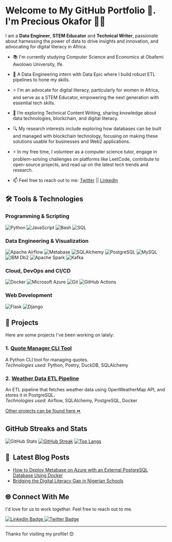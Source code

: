 # Welcome to My GitHub Portfolio 👋. I'm Precious Okafor :woman_technologist:

I am a **Data Engineer**, **STEM Educator** and **Technical Writer**, passionate about harnessing the power of data to drive insights and innovation, and advocating for digital literacy in Africa.
 
- :books: I'm currently studying Computer Science and Economics at Obafemi Awolowo University, Ife.

- :telescope: A Data Engineering intern with Data Epic where I build robust ETL pipelines to hone my skills.

- :star: I'm an advocate for digital literacy, particularly for women in Africa, and serve as a STEM Educator, empowering the next generation with essential tech skills.

- :seedling: I’m exploring Technical Content Writing, sharing knowledge about data technologies, blockchain, and digital literacy.
  
- :mag: My research interests include exploring how databases can be built and managed with blockchain technology, focusing on making these solutions usable for businesses and Web2 applications.

- :zap: In my free time, I volunteer as a computer science tutor, engage in problem-solving challenges on platforms like LeetCode, contribute to open-source projects, and read up on the latest tech trends and research.

- :mailbox: Feel free to reach out to me: [Twitter](https://x.com/prechy_okafor) || [LinkedIn](https://linkedin.com/in/prechy)


## 🛠️ Tools & Technologies

### Programming & Scripting
![Python](https://img.shields.io/badge/-Python-3776AB?logo=python&logoColor=white&style=flat)
![JavaScript](https://img.shields.io/badge/-JavaScript-F7DF1E?logo=javascript&logoColor=black&style=flat)
![Bash](https://img.shields.io/badge/-Bash-4EAA25?logo=gnu-bash&logoColor=white&style=flat)
![SQL](https://img.shields.io/badge/-SQL-4479A1?logo=postgresql&logoColor=white&style=flat)

### Data Engineering & Visualization
![Apache Airflow](https://img.shields.io/badge/-Apache%20Airflow-017CEE?logo=apache-airflow&logoColor=white&style=flat)
![Metabase](https://img.shields.io/badge/-Metabase-509EE3?logo=metabase&logoColor=white&style=flat)
![SQLAlchemy](https://img.shields.io/badge/-SQLAlchemy-1F1F1F?logo=python&logoColor=white&style=flat)
![PostgreSQL](https://img.shields.io/badge/-PostgreSQL-4169E1?logo=postgresql&logoColor=white&style=flat)
![MySQL](https://img.shields.io/badge/-MySQL-4479A1?logo=mysql&logoColor=white)
![IBM Db2](https://img.shields.io/badge/-IBM%20Db2-052FAD?logo=ibm&logoColor=white&style=flat)
![Apache Spark](https://img.shields.io/badge/-Apache%20Spark-E25A1C?logo=apachespark&logoColor=white&style=flat)
![Kafka](https://img.shields.io/badge/-Apache%20Kafka-231F20?logo=apachekafka&logoColor=white&style=flat)


### Cloud, DevOps and CI/CD
![Docker](https://img.shields.io/badge/-Docker-2496ED?logo=docker&logoColor=white&style=flat)
![Microsoft Azure](https://img.shields.io/badge/-Microsoft%20Azure-0078D4?logo=microsoft-azure&logoColor=white&style=flat)
![Git](https://img.shields.io/badge/-Git-F05032?logo=git&logoColor=white&style=flat)
![GitHub Actions](https://img.shields.io/badge/-GitHub%20Actions-2088FF?logo=github-actions&logoColor=white&style=flat)


### Web Development
![Flask](https://img.shields.io/badge/-Flask-000000?logo=flask&logoColor=white&style=flat)
![Django](https://img.shields.io/badge/-Django-092E20?logo=django&logoColor=white&style=flat)


## 🚀 Projects
Here are some projects I've been working on lately: 


### 1. [Quote Manager CLI Tool](https://github.com/username/quote-manager-cli)
A Python CLI tool for managing quotes.  
*Technologies used:* Python, Poetry, DuckDB, SQLAlchemy

### 2. [Weather Data ETL Pipeline](https://github.com/username/weather-etl)
An ETL pipeline that fetches weather data using OpenWeatherMap API, and stores it in PostgreSQL.  
*Technologies used:* Airflow, SQLAlchemy, PostgreSQL, Docker

[Other projects can be found here ⏩](https://github.com/PrechyDev/)


## GitHub Streaks and Stats
![GitHub Stats](https://github-readme-stats.vercel.app/api?username=PrechyDev&show_icons=true&theme=radical)
[![GitHub Streak](http://github-readme-streak-stats.herokuapp.com?user=PrechyDev)](https://git.io/streak-stats)
[![Top Langs](https://github-readme-stats.vercel.app/api/top-langs/?username=PrechyDev&layout=compact&theme=vision-friendly-dark)](https://github.com/anuraghazra/github-readme-stats)



## 📕 &nbsp;**Latest Blog Posts**
- [How to Deploy Metabase on Azure with an External PostgreSQL Database Using Docker](https://prechy.hashnode.dev/how-to-deploy-metabase-on-azure-with-an-external-postgresql-database-using-docker)
- [Bridging the Digital Literacy Gap in Nigerian Schools](https://medium.com/@prechy/bridging-the-digital-literacy-gap-in-nigerian-schools-challenges-and-solutions-e22ab65190b7)


## 🌐 Connect With Me
I'd love for us to work together. Feel free to reach out to me.

  <div id="badges">
      <a href="https://linkedin.com/in/prechy">
        <img src="https://img.shields.io/badge/LinkedIn-blue?style=for-the-badge&logo=linkedin&logoColor=white" alt="LinkedIn Badge"/>
      </a>
      <a href="https://x.com/prechy_okafor">
        <img src="https://img.shields.io/badge/Twitter-blue?style=for-the-badge&logo=X&logoColor=white" alt="Twitter Badge"/>
      </a>
    </div>

---

Thanks for visiting my profile! 😊
